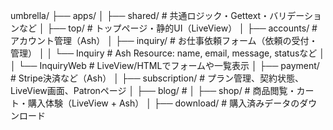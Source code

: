 umbrella/
├── apps/
│   ├── shared/        # 共通ロジック・Gettext・バリデーションなど
│   ├── top/           # トップページ・静的UI（LiveView）
│   ├── accounts/      # アカウント管理（Ash）
│   ├── inquiry/       # お仕事依頼フォーム（依頼の受付・管理）
│   │   └── Inquiry    # Ash Resource: name, email, message, statusなど
│   │   └── InquiryWeb # LiveView/HTMLでフォームや一覧表示
│   ├── payment/       # Stripe決済など（Ash）
│   ├── subscription/  # プラン管理、契約状態、LiveView画面、Patronページ
│   ├── blog/          # 
│   ├── shop/          # 商品閲覧・カート・購入体験（LiveView + Ash）
│   ├── download/      # 購入済みデータのダウンロード

